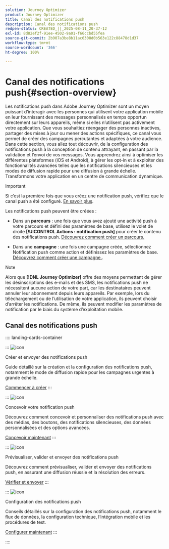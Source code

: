 ```yaml
---
solution: Journey Optimizer
product: Journey Optimizer
title: Canal des notifications push
description: Canal des notifications push
redpen-status: CREATED_||_2025-08-11_20-37-12
exl-id: 8d82ef2f-91ee-4502-9a01-f66ccbd55fea
source-git-commit: 2b907a3be8b11ac6308d0b563e122c88478d1d37
workflow-type: tm+mt
source-wordcount: '366'
ht-degree: 100%

---
```


# Canal des notifications push{#section-overview}

Les notifications push dans Adobe Journey Optimizer sont un moyen puissant d’interagir avec les personnes qui utilisent votre application mobile en leur fournissant des messages personnalisés en temps opportun directement sur leurs appareils, même si elles n’utilisent pas activement votre application. Que vous souhaitiez réengager des personnes inactives, partager des mises à jour ou mener des actions spécifiques, ce canal vous permet de créer des campagnes percutantes et adaptées à votre audience. Dans cette section, vous allez tout découvrir, de la configuration des notifications push à la conception de contenu attrayant, en passant par la validation et l’envoi de vos messages. Vous apprendrez ainsi à optimiser les différentes plateformes (iOS et Android), à gérer les opt-in et à exploiter des fonctionnalités avancées telles que les notifications silencieuses et les modes de diffusion rapide pour une diffusion à grande échelle. Transformons votre application en un centre de communication dynamique.

>[!IMPORTANT]
>
>Si c’est la première fois que vous créez une notification push, vérifiez que le canal push a été configuré. [En savoir plus](../using/push/push-configuration.md).


Les notifications push peuvent être créées :

* Dans un **parcours** : une fois que vous avez ajouté une activité push à votre parcours et défini des paramètres de base, utilisez le volet de droite **[!UICONTROL Actions : notification push]** pour créer le contenu des notifications push. [Découvrez comment créer un parcours.](../using/building-journeys/journey-gs.md)

* Dans une **campagne** : une fois une campagne créée, sélectionnez Notification push comme action et définissez les paramètres de base. [Découvrez comment créer une campagne.](../using/campaigns/create-campaign.md#configure).


>[!NOTE]
>
>Alors que **[!DNL Journey Optimizer]** offre des moyens permettant de gérer les désinscriptions des e-mails et des SMS, les notifications push ne nécessitent aucune action de votre part, car les destinataires peuvent annuler leur abonnement depuis leurs appareils. Par exemple, lors du téléchargement ou de l’utilisation de votre application, ils peuvent choisir d’arrêter les notifications. De même, ils peuvent modifier les paramètres de notification par le biais du système d’exploitation mobile.


## Canal des notifications push

:::: landing-cards-container

:::
![icon](https://cdn.experienceleague.adobe.com/icons/circle-play.svg?lang=fr)

Créer et envoyer des notifications push

Guide détaillé sur la création et la configuration des notifications push, notamment le mode de diffusion rapide pour les campagnes urgentes à grande échelle.

[Commencer à créer](../using/push/create-push.md)
:::

:::
![icon](https://cdn.experienceleague.adobe.com/icons/puzzle-piece.svg?lang=fr)

Concevoir votre notification push

Découvrez comment concevoir et personnaliser des notifications push avec des médias, des boutons, des notifications silencieuses, des données personnalisées et des options avancées.

[Concevoir maintenant](../using/push/design-push.md)
:::

:::
![icon](https://cdn.experienceleague.adobe.com/icons/list-check.svg?lang=fr)

Prévisualiser, valider et envoyer des notifications push

Découvrez comment prévisualiser, valider et envoyer des notifications push, en assurant une diffusion réussie et la résolution des erreurs.

[Vérifier et envoyer](../using/push/send-push.md)
:::

:::
![icon](https://cdn.experienceleague.adobe.com/icons/gear.svg?lang=fr)

Configuration des notifications push

Conseils détaillés sur la configuration des notifications push, notamment le flux de données, la configuration technique, l’intégration mobile et les procédures de test.

[Configurer maintenant](../using/push/push-configuration.md)
:::

::::
